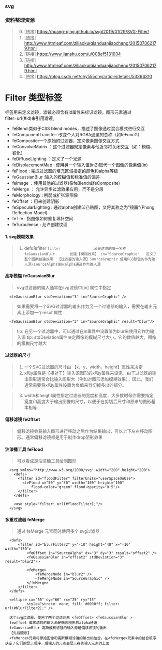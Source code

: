 <!-- filter文档 -->

### svg

### 资料整理资源
> 0. [链接] https://huang-qing.github.io/svg/2019/01/29/SVG-Filter/
> 1. [链接] http://www.htmleaf.com/ziliaoku/qianduanjiaocheng/201507062179.html
> 2. [链接] https://www.jianshu.com/u/008ef5131004
> 3. [链接] http://www.htmleaf.com/ziliaoku/qianduanjiaocheng/201507062179.html
> 4. [链接] https://blog.csdn.net/chy555chy/article/details/53364310

# Filter 类型标签
<filter>标签用来定义滤镜，滤镜必须含有id属性来标识滤镜。图形元素通过filter=url(#id)来引用滤镜。

  * feBlend:类似于CSS blend modes，描述了图像通过混合模式进行交互
  * feComponentTransfer: 改变个人对RGBA通道的总称（如feFuncG）
  * feComposite:一个原始的过滤器，定义像素图像交互方式
  * feConvolveMatrix ：这个过滤器规定像素与他近邻将关闭交互（如：模糊、锐化）
  * feDiffuseLighting ：定义了一个光源
  * feDisplacementMap : 使用另一个输入值(in2)取代一个图像的像素值(in)
  * feFlood : 完成过滤器的填充区域指定的颜色和alpha等级
  * feGaussianBlur :输入的模糊值和标准值的偏差
  * feImage ：使用其他的过滤器(像feBlend或feComposite)
  * feMerge ： 允许异步过滤效果应用，而不是分层
  * feMorphology : 削弱或扩张源图像
  * feOffset ：用来创建阴影
  * feSpecularLighting : 通过alpha创建凹凸贴图，又将其称之为”镜面”(Phong Reflection Model)
  * feTile : 指图像如何重复填补空间
  * feTurbulence : 允许创建纹理


#### 1. svg模糊效果
> 1. defs和filter
      ```
        filter               id是滤镜的唯一名称
        feGaussianBlur       创建【模糊效果】
        in="SourceGraphic"   定义了整个图案创建效果  【过滤器的输入源】SourceGraphic 使用RGB颜色的作为输入源/sourceAlpha使用alpha通道作为输入源
      ```

#### 高斯模糊 feGaussianBlur
> svg过滤器的输入通常在svg滤镜中[in] 属性中指定
  ```
    <feGaussianBlur stdDeviation="3" in="SourceGraphic" /> 
  ```
> 如果需要将一个SVG过滤器的输出作为另一个过滤器的输入，需要在输出元素上添加一个result属性
  ```
    <feGaussianBlur stdDeviation="3" in="SourceGraphic" result="blur"/>
  ```
> tip: 在另一个过滤器中，可以通过在in属性中设置值为blur来使用它作为输入源
> tip: stdDeviation属性决定图像的模糊尺寸大小。它的数值越大，图像的模糊尺寸越大


#### 过滤器的尺寸
> 1. 一个SVG过滤器的尺寸由 【x、y、width，height】属性来决定
> 2. x和y属性是【相对于】输入源图形的x和y属性来设定。由于过滤器的输出图形通常会比输入图形大（例如对图形添加模糊效果），因此，我们通常需要将x和y属性设置为负值来剪切掉多出的部分。

> 3. width和height属性指定过滤器的宽度和高度，大多数时候你需要指定宽度和高度大于输出图像的尺寸，以便于在剪切后尺寸和原来的图形基本相等

#### 偏移滤镜 feOffset
 > 偏移滤镜会将输入图形进行移动之后作为结果输出，可以上下左右移动图形。通常偏移滤镜都是用于制作drop阴影效果
 

#### 油漆桶工具 feFlood
> 可以看成是油漆桶工具绘制图形
  ```
    <svg xmlns="http://www.w3.org/2000/svg" width="200" height="200">
      <defs>
        <filter id="floodFilter" filterUnits="userSpaceOnUse">
          <feFlood x="50" y="50" width="100" height="100"
              flood-color="green" flood-opacity="0.5"/>
        </filter>
      </defs>

      <use style="filter: url(#floodFilter);"/>
    </svg>
  ```
#### 多重过滤器 feMerge
> 通过 feMerge 元素同时使用多个 svg过滤器

  ```
    <defs>
        <filter id="blurFilter2" y="-10" height="40" x="-10" width="150">
            <feOffset in="SourceAlpha" dx="3" dy="3" result="offset2" />
            <feGaussianBlur in="offset2" stdDeviation="3"  result="blur2"/>
    
            <feMerge>
                <feMergeNode in="blur2" />
                <feMergeNode in="SourceGraphic" />
            </feMerge>
        </filter>
    </defs>
    
    <ellipse cx="55" cy="60" rx="25" ry="15"
            style="stroke: none; fill: #0000ff; filter: url(#blurFilter2);" /> 

    这个svg过滤器，使用了两个过滤元素 <feOffset> <feGaussianBlur >
    feoffset 偏移滤镜的输入源是椭圆图形的alpha通道
    feGaussianBlur 高斯模糊滤镜的输入源是偏移滤镜的输出
    【先后顺序】
    <feMerge>元素将原始图像和高斯模糊滤镜的输出相结合。在<feMerge>元素中的结合顺序决定了它们的显示顺序，后输入的元素会显示在先输入元素的上面

  ```
